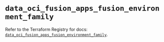 # `data_oci_fusion_apps_fusion_environment_family`

Refer to the Terraform Registry for docs: [`data_oci_fusion_apps_fusion_environment_family`](https://registry.terraform.io/providers/hashicorp/oci/7.19.0/docs/data-sources/fusion_apps_fusion_environment_family).
